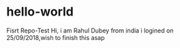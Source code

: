 # hello-world
Fisrt Repo-Test
Hi, i am Rahul Dubey from india
i logined on 25/09/2018,wish to finish this asap
